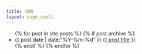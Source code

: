 ```yaml
---
title: 归档
layout: page_small
---
```


<ul class="listing">
{% for post in site.posts %}
  {% if post.archive %}
  <li class="listing-item">
  <time datetime="{{ post.date | date:"%Y-%m-%d" }}">{{ post.date | date:"%Y-%m-%d" }}</time>
  <a href="{{ post.url }}" title="{{ post.title }}">{{ post.title }}</a>
  </li>
  {% endif %}
{% endfor %}
</ul>